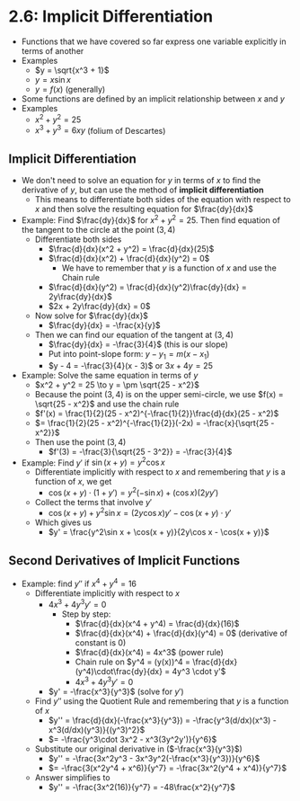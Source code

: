 # 2.6: Implicit Differentiation
- Functions that we have covered so far express one variable explicitly in terms of another
- Examples
  - $y = \sqrt{x^3 + 1}$
  - $y = x\sin x$
  - $y = f(x)$ (generally)
- Some functions are defined by an implicit relationship between $x$ and $y$
- Examples
  - $x^2 + y^2 = 25$
  - $x^3 + y^3 = 6xy$ (folium of Descartes)

## Implicit Differentiation
- We don't need to solve an equation for $y$ in terms of $x$ to find the derivative of $y$, but can use the method of **implicit differentiation**
  - This means to differentiate both sides of the equation with respect to $x$ and then solve the resulting equation for $\frac{dy}{dx}$
- Example: Find $\frac{dy}{dx}$ for $x^2 + y^2 = 25$. Then find equation of the tangent to the circle at the point $(3, 4)$
  - Differentiate both sides
    - $\frac{d}{dx}(x^2 + y^2) = \frac{d}{dx}(25)$
    - $\frac{d}{dx}(x^2) + \frac{d}{dx}(y^2) = 0$
      - We have to remember that $y$ is a function of $x$ and use the Chain rule
    - $\frac{d}{dx}(y^2) = \frac{d}{dx}(y^2)\frac{dy}{dx} = 2y\frac{dy}{dx}$
    - $2x + 2y\frac{dy}{dx} = 0$
  - Now solve for $\frac{dy}{dx}$
    - $\frac{dy}{dx} = -\frac{x}{y}$
  - Then we can find our equation of the tangent at $(3, 4)$
    - $\frac{dy}{dx} = -\frac{3}{4}$ (this is our slope)
    - Put into point-slope form: $y - y_1 = m(x - x_1)$
    - $y - 4 = -\frac{3}{4}(x - 3)$ or $3x + 4y = 25$
- Example: Solve the same equation in terms of $y$
  - $x^2 + y^2 = 25 \to y = \pm \sqrt{25 - x^2}$
  - Because the point $(3, 4)$ is on the upper semi-circle, we use $f(x) = \sqrt{25 - x^2}$ and use the chain rule
  - $f'(x) = \frac{1}{2}(25 - x^2)^{-\frac{1}{2}}\frac{d}{dx}(25 - x^2)$
  - $= \frac{1}{2}(25 - x^2)^{-\frac{1}{2}}(-2x) = -\frac{x}{\sqrt{25 - x^2}}$
  - Then use the point $(3, 4)$
    - $f'(3) = -\frac{3}{\sqrt{25 - 3^2}} = -\frac{3}{4}$
- Example: Find $y'$ if $\sin(x + y) = y^2\cos x$
  - Differentiate implicitly with respect to $x$ and remembering that $y$ is a function of $x$, we get
    - $\cos(x + y) \cdot (1 + y') = y^2(-\sin x) + (\cos x)(2yy')$
  - Collect the terms that involve $y'$
    - $\cos(x + y) + y^2\sin x = (2y\cos x)y' - \cos(x + y) \cdot y'$
  - Which gives us
    - $y' = \frac{y^2\sin x + \cos(x + y)}{2y\cos x - \cos(x + y)}$

## Second Derivatives of Implicit Functions
- Example: find $y''\text{ if }x^4 + y^4 = 16$
  - Differentiate implicitly with respect to $x$
    - $4x^3 + 4y^3y' = 0$
      - Step by step:
        - $\frac{d}{dx}(x^4 + y^4) = \frac{d}{dx}(16)$
        - $\frac{d}{dx}(x^4) + \frac{d}{dx}(y^4) = 0$ (derivative of constant is 0)
        - $\frac{d}{dx}(x^4) = 4x^3$ (power rule)
        - Chain rule on $y^4 = (y(x))^4 = \frac{d}{dx}(y^4)\cdot\frac{dy}{dx} = 4y^3 \cdot y'$
        - $4x^3 + 4y^3y' = 0$
    - $y' = -\frac{x^3}{y^3}$ (solve for $y'$)
  - Find $y''$ using the Quotient Rule and remembering that $y$ is a function of $x$
    - $y'' = \frac{d}{dx}(-\frac{x^3}{y^3}) = -\frac{y^3(d/dx)(x^3) - x^3(d/dx)(y^3)}{(y^3)^2}$
    - $= -\frac{y^3\cdot 3x^2 - x^3(3y^2y')}{y^6}$
  - Substitute our original derivative in ($-\frac{x^3}{y^3}$)
    - $y'' = -\frac{3x^2y^3 - 3x^3y^2(-\frac{x^3}{y^3})}{y^6}$
    - $= -\frac{3(x^2y^4 + x^6)}{y^7} = -\frac{3x^2(y^4 + x^4)}{y^7}$
  - Answer simplifies to
    - $y'' = -\frac{3x^2(16)}{y^7} = -48\frac{x^2}{y^7}$